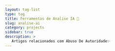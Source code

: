 ```yaml
---
layout: tag-list
type: tag
title: Ferramentas de Analise IA 🤖
slug: analise-ai
category: projects
sidebar: true
description: >
   Artigos relacionados com Abuso De Autoridade✨
---
```

